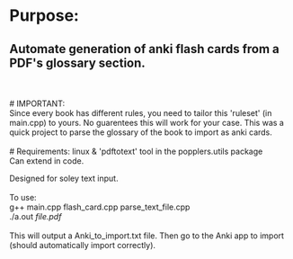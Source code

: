 
# Purpose: 
## Automate generation of anki flash cards from a PDF's glossary section.
<br>
<br>
# IMPORTANT:
<br>
Since every book has different rules, you need to tailor this 'ruleset' (in main.cpp) to yours.
No guarentees this will work for your case. This was a quick project to parse the glossary of the book to import as anki cards.
<br>
<br>
# Requirements:
linux & 'pdftotext' tool in the popplers.utils package
<br>
Can extend in code.
<br>

Designed for soley text input.
<br>
<br>
To use:
<br>
g++ main.cpp flash_card.cpp parse_text_file.cpp 
<br>
./a.out *file.pdf*
<br>
<br>
This will output a Anki_to_import.txt file. Then go to the Anki app to import (should automatically import correctly).

